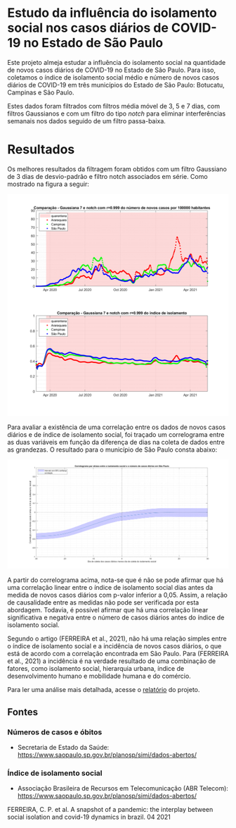 # Estudo da influência do isolamento social nos casos diários de COVID-19 no Estado de São Paulo

Este projeto almeja estudar a influência do isolamento social na quantidade de novos casos diários de COVID-19 no Estado de São Paulo. Para isso, coletamos o índice de isolamento social médio e número de novos casos diários de COVID-19 em três municípios do Estado de São Paulo: Botucatu, Campinas e São Paulo.

Estes dados foram filtrados com filtros média móvel de 3, 5 e 7 dias, com filtros Gaussianos e com um filtro do tipo *notch* para eliminar interferências semanais nos dados seguido de um filtro passa-baixa.

# Resultados

Os melhores resultados da filtragem foram obtidos com um filtro Gaussiano de 3 dias de desvio-padrão e filtro notch associados em série. Como mostrado na figura a seguir:

![Grafico de novos casos pop 100 milhoes e isolamento social para as 3 cidades](/images/comparao_novos_casos_isolamento.png)

Para avaliar a existência de uma correlação entre os dados de novos casos diários e de índice de isolamento social, foi traçado um correlograma entre as duas variáveis em função da diferença de dias na coleta de dados entre as grandezas. O resultado para o município de São Paulo consta abaixo:

![Correlograma entre novos casos e isolamento social por atraso](/images/sao_paulo_correlograma_novos_casos.png)

A partir do correlograma acima, nota-se que é não se pode afirmar que há uma correlação linear entre o índice de isolamento social dias antes da medida de novos casos diários com p-valor inferior a 0,05. Assim, a relação de causalidade entre as medidas não pode ser verificada por esta abordagem. Todavia, é possível afirmar que há uma correlação linear significativa e negativa entre o número de casos diários antes do índice de isolamento social.

Segundo o artigo (FERREIRA et al., 2021), não há uma relação simples entre o índice de isolamento social e a incidência de novos casos diários, o que está de acordo com a correlação encontrada em São Paulo. Para (FERREIRA et al., 2021) a incidência é na verdade resultado de uma combinação de fatores, como isolamento social, hierarquia urbana, índice de desenvolvimento humano e mobilidade humana e do comércio.

Para ler uma análise mais detalhada, acesse o [relatório](/PTC3456_P1.pdf) do projeto.

## Fontes

### Números de casos e óbitos

 - Secretaria de Estado da Saúde:  https://www.saopaulo.sp.gov.br/planosp/simi/dados-abertos/
 
### Índice de isolamento social

 - Associação Brasileira de Recursos em Telecomunicação (ABR Telecom):  https://www.saopaulo.sp.gov.br/planosp/simi/dados-abertos/

FERREIRA, C. P. et al. A snapshot of a pandemic: the interplay between social isolation and covid-19 dynamics in brazil. 04 2021
